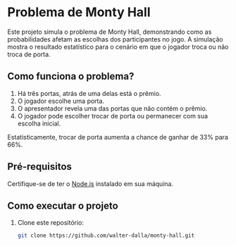 # Problema de Monty Hall

Este projeto simula o problema de Monty Hall, demonstrando como as probabilidades afetam as escolhas dos participantes no jogo. A simulação mostra o resultado estatístico para o cenário em que o jogador troca ou não troca de porta.

## Como funciona o problema?

1. Há três portas, atrás de uma delas está o prêmio.
2. O jogador escolhe uma porta.
3. O apresentador revela uma das portas que não contém o prêmio.
4. O jogador pode escolher trocar de porta ou permanecer com sua escolha inicial.

Estatisticamente, trocar de porta aumenta a chance de ganhar de 33% para 66%.

## Pré-requisitos

Certifique-se de ter o [Node.js](https://nodejs.org/) instalado em sua máquina.

## Como executar o projeto

1. Clone este repositório:
   ```bash
   git clone https://github.com/walter-dalla/monty-hall.git
